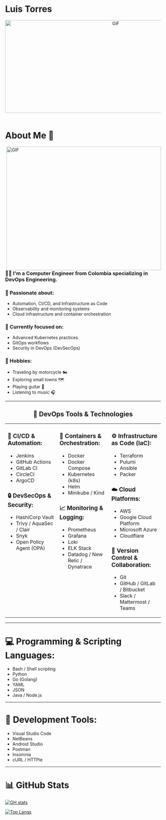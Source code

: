 # Luis Torres

<div align="center">
<img height="300" width="700" alt="GIF" align="center" src="https://user-images.githubusercontent.com/114264579/225048545-a0cfb8ac-e970-4326-affd-62c6957783d4.gif">
</div>

</br>

# About Me 💬

<img height="400" width="500" alt="GIF" align="right" src="https://user-images.githubusercontent.com/114264579/225078365-edf50ee9-2cc9-434f-ad74-406972a19b54.gif">

### 👨‍💻 I'm a Computer Engineer from Colombia specializing in **DevOps Engineering**.

### 🚀 Passionate about:
- Automation, CI/CD, and Infrastructure as Code
- Observability and monitoring systems
- Cloud infrastructure and container orchestration

### 🧠 Currently focused on:
- Advanced Kubernetes practices
- GitOps workflows
- Security in DevOps (DevSecOps)

### 🎸 Hobbies:
- Traveling by motorcycle 🏍️
- Exploring small towns 🗺️
- Playing guitar 🎸
- Listening to music 🎧

---

<h2 align="center">🧰 DevOps Tools & Technologies</h2>

<div align="center">

<table>
  <tr>
    <td valign="top" width="33%">

### 🔧 CI/CD & Automation:
- Jenkins  
- GitHub Actions  
- GitLab CI  
- CircleCI  
- ArgoCD  

### 🔒 DevSecOps & Security:
- HashiCorp Vault  
- Trivy / AquaSec / Clair  
- Snyk  
- Open Policy Agent (OPA)  

</td>
<td valign="top" width="33%">

### 🐳 Containers & Orchestration:
- Docker  
- Docker Compose  
- Kubernetes (k8s)  
- Helm  
- Minikube / Kind  

### 📈 Monitoring & Logging:
- Prometheus  
- Grafana  
- Loki  
- ELK Stack  
- Datadog / New Relic / Dynatrace  

</td>
<td valign="top" width="33%">

### ⚙️ Infrastructure as Code (IaC):
- Terraform  
- Pulumi  
- Ansible  
- Packer  

### ☁️ Cloud Platforms:
- AWS  
- Google Cloud Platform  
- Microsoft Azure  
- Cloudflare  

### 🔗 Version Control & Collaboration:
- Git  
- GitHub / GitLab / Bitbucket  
- Slack / Mattermost / Teams  

</td>
  </tr>
</table>

</div>




---

# 💻 Programming & Scripting Languages:

- Bash / Shell scripting
- Python
- Go (Golang)
- YAML
- JSON
- Java / Node.js

---

# 🧠 Development Tools:

- Visual Studio Code
- NetBeans
- Android Studio
- Postman
- Insomnia
- cURL / HTTPie

---

# 📊 GitHub Stats

[![GH stats](https://github-readme-stats.vercel.app/api?username=luistorresco&show_icons=true&theme=nightowl&hide_border=true&bg_color=30%2C000000%2C362060)](https://github.com/luistorresco)

[![Top Langs](https://github-readme-stats.vercel.app/api/top-langs/?username=luistorresco&layout=compact&theme=nightowl&hide_border=true&bg_color=30%2C000000%2C362060&langs_count=6&hide=Jupyter%20Notebook%2Chtml)](https://github.com/luistorresco)
